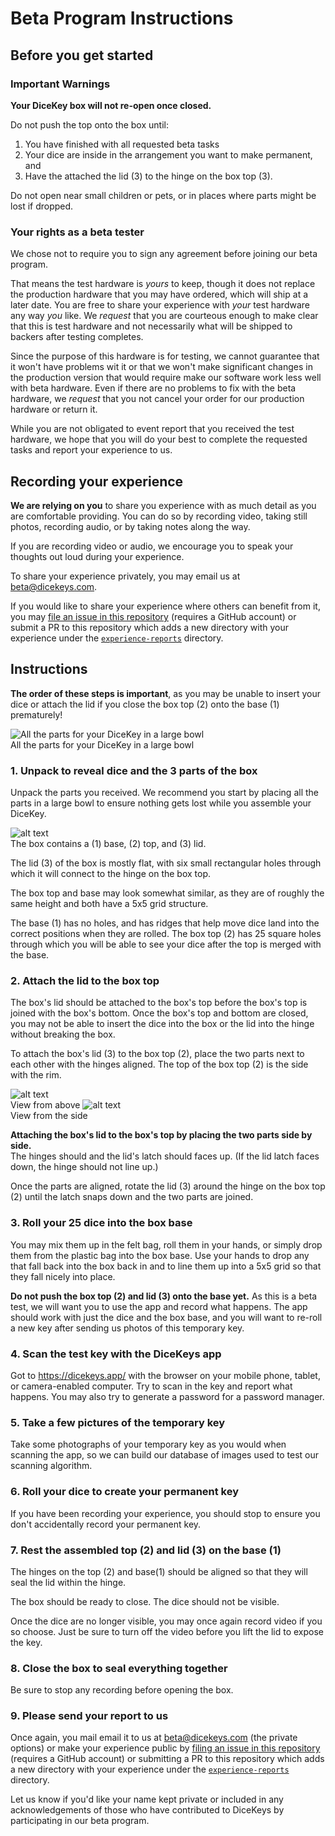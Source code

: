 # Beta Program Instructions

## Before you get started

### **Important** Warnings

**Your DiceKey box will not re-open once closed.**

Do not push the top onto the box until:

1. You have finished with all requested beta tasks
2. Your dice are inside in the arrangement you want to make permanent, and
3. Have the attached the lid (3) to the hinge on the box top (3).

Do not open near small children or pets, or in places where parts might be lost if dropped.

### Your rights as a beta tester

We chose not to require you to sign any agreement before joining our beta program.

That means the test hardware is _yours_ to keep, though it does not replace the production hardware that you may have ordered, which will ship at a later date. You are free to share your experience with _your_ test hardware any way _you_ like.  We _request_ that you are courteous enough to make clear that this is test hardware and not necessarily what will be shipped to backers after testing completes.

Since the purpose of this hardware is for testing, we cannot guarantee that it won't have problems wit it or that we won't make significant changes in the production version that would require make our software work less well with beta hardware. Even if there are no problems to fix with the beta hardware, we _request_ that you not cancel your order for our production hardware or return it.

While you are not obligated to event report that you received the test hardware, we hope that you will do your best to complete the requested tasks and report your experience to us.

## Recording your experience

**We are relying on you** to share you experience with as much detail as you are comfortable providing. You can do so by recording video, taking still photos, recording audio, or by taking notes along the way.

If you are recording video or audio, we encourage you to speak your thoughts out loud during your experience.

To share your experience privately, you may email us at beta@dicekeys.com.

If you would like to share your experience where others can benefit from it, you may [file an issue in this repository](https://github.com/dicekeys/beta-program/issues/new) (requires a GitHub account) or submit a PR to this repository which adds a new directory with your experience under the [`experience-reports`](./experience-reports) directory.

## Instructions

**The order of these steps is important**, as you may be unable to insert your dice or attach the lid if you close the box top (2) onto the base (1) prematurely!

![All the parts for your DiceKey in a large bowl](./images/bowl.png?style=align:center)\
All the parts for your DiceKey in a large bowl

### 1. Unpack to reveal dice and the 3 parts of the box

Unpack the parts you received.  We recommend you start by placing all the parts in a large bowl to ensure nothing gets lost while you assemble your DiceKey.

![alt text](./images/parts-list.png "The box contains a (1) base, (2) top, and (3) lid.")\
The box contains a (1) base, (2) top, and (3) lid.

The lid (3) of the box is mostly flat, with six small rectangular holes through which it will connect to the hinge on the box top.

The box top and base may look somewhat similar, as they are of roughly the same height and both have a 5x5 grid structure.

The base (1) has no holes, and has ridges that help move dice land into the correct positions when they are rolled.  The box top (2) has 25 square holes through which you will be able to see your dice after the top is merged with the base.

### 2. Attach the lid to the box top

The box's lid should be attached to the box's top before the box's top is joined with the box's bottom.  Once the box's top and bottom are closed, you may not be able to insert the dice into the box or the lid into the hinge without breaking the box.

To attach the box's lid (3) to the box top (2), place the two parts next to each other with the hinges aligned.  The top of the box top (2) is the side with the rim.

![alt text](./images/lid-assembly-top-view.png "Assembling the lid: top view")\
View from above
![alt text](./images/lid-assembly-side-view.png "Assembling the lid: side view")\
View from the side

**Attaching the box's lid to the box's top by placing the two parts side by side.**\
The hinges should and the lid's latch should faces up. (If the lid latch faces down, the hinge should not line up.)

Once the parts are aligned, rotate the lid (3) around the hinge on the box top (2) until the latch snaps down and the two parts are joined.

### 3. Roll your 25 dice into the box base

You may mix them up in the felt bag, roll them in your hands, or simply drop them from the plastic bag into the box base.  Use your hands to drop any that fall back into the box back in and to line them up into a 5x5 grid so that they fall nicely into place.

**Do not push the box top (2) and lid (3) onto the base yet.**  As this is a beta test, we will want you to use the app and record what happens.  The app should work with just the dice and the box base, and you will want to re-roll a new key after sending us photos of this temporary key.

### 4. Scan the test key with the DiceKeys app

Got to <https://dicekeys.app/> with the browser on your mobile phone, tablet, or camera-enabled computer.  Try to scan in the key and report what happens.  You may also try to generate a password for a password manager.

### 5. Take a few pictures of the temporary key

Take some photographs of your temporary key as you would when scanning the app, so we can build our database of images used to test our scanning algorithm.

### 6. Roll your dice to create your permanent key

If you have been recording your experience, you should stop to ensure you don't accidentally record your permanent key.

### 7. Rest the assembled top (2) and lid (3) on the base (1)

The hinges on the top (2) and base(1) should be aligned so that they will seal the lid within the hinge.

The box should be ready to close.
The dice should not be visible.

Once the dice are no longer visible, you may once again record video if you so choose.
Just be sure to turn off the video before you lift the lid to expose the key.

### 8. Close the box to seal everything together

Be sure to stop any recording before opening the box.

### 9. Please send your report to us

Once again, you mail email it to us at beta@dicekeys.com (the private options) or make your experience public by [filing an issue in this repository](https://github.com/dicekeys/beta-program/issues/new) (requires a GitHub account) or submitting a PR to this repository which adds a new directory with your experience under the [`experience-reports`](./experience-reports) directory.

Let us know if you'd like your name kept private or included in any acknowledgements of those who have contributed to DiceKeys by participating in our beta program.
